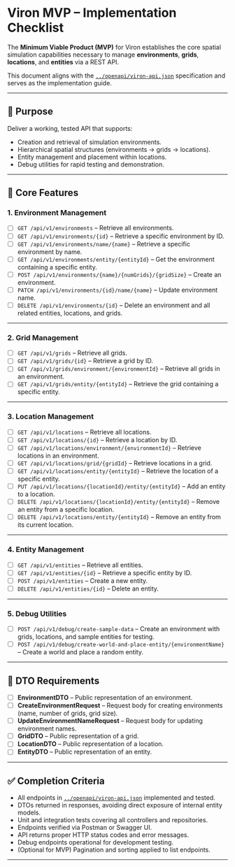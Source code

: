 # Viron MVP – Implementation Checklist

The **Minimum Viable Product (MVP)** for Viron establishes the core spatial simulation capabilities necessary to manage **environments**, **grids**, **locations**, and **entities** via a REST API.

This document aligns with the [`../openapi/viron-api.json`](../openapi/viron-api.json) specification and serves as the implementation guide.

---

## 🎯 Purpose

Deliver a working, tested API that supports:
- Creation and retrieval of simulation environments.
- Hierarchical spatial structures (environments → grids → locations).
- Entity management and placement within locations.
- Debug utilities for rapid testing and demonstration.

---

## 📌 Core Features

### 1. **Environment Management**
- [ ] `GET /api/v1/environments` – Retrieve all environments.
- [ ] `GET /api/v1/environments/{id}` – Retrieve a specific environment by ID.
- [ ] `GET /api/v1/environments/name/{name}` – Retrieve a specific environment by name.
- [ ] `GET /api/v1/environments/entity/{entityId}` – Get the environment containing a specific entity.
- [ ] `POST /api/v1/environments/{name}/{numGrids}/{gridSize}` – Create an environment.
- [ ] `PATCH /api/v1/environments/{id}/name/{name}` – Update environment name.
- [ ] `DELETE /api/v1/environments/{id}` – Delete an environment and all related entities, locations, and grids.

---

### 2. **Grid Management**
- [ ] `GET /api/v1/grids` – Retrieve all grids.
- [ ] `GET /api/v1/grids/{id}` – Retrieve a grid by ID.
- [ ] `GET /api/v1/grids/environment/{environmentId}` – Retrieve all grids in an environment.
- [ ] `GET /api/v1/grids/entity/{entityId}` – Retrieve the grid containing a specific entity.

---

### 3. **Location Management**
- [ ] `GET /api/v1/locations` – Retrieve all locations.
- [ ] `GET /api/v1/locations/{id}` – Retrieve a location by ID.
- [ ] `GET /api/v1/locations/environment/{environmentId}` – Retrieve locations in an environment.
- [ ] `GET /api/v1/locations/grid/{gridId}` – Retrieve locations in a grid.
- [ ] `GET /api/v1/locations/entity/{entityId}` – Retrieve the location of a specific entity.
- [ ] `PUT /api/v1/locations/{locationId}/entity/{entityId}` – Add an entity to a location.
- [ ] `DELETE /api/v1/locations/{locationId}/entity/{entityId}` – Remove an entity from a specific location.
- [ ] `DELETE /api/v1/locations/entity/{entityId}` – Remove an entity from its current location.

---

### 4. **Entity Management**
- [ ] `GET /api/v1/entities` – Retrieve all entities.
- [ ] `GET /api/v1/entities/{id}` – Retrieve a specific entity by ID.
- [ ] `POST /api/v1/entities` – Create a new entity.
- [ ] `DELETE /api/v1/entities/{id}` – Delete an entity.

---

### 5. **Debug Utilities**
- [ ] `POST /api/v1/debug/create-sample-data` – Create an environment with grids, locations, and sample entities for testing.
- [ ] `POST /api/v1/debug/create-world-and-place-entity/{environmentName}` – Create a world and place a random entity.

---

## 🧩 DTO Requirements

- [ ] **EnvironmentDTO** – Public representation of an environment.
- [ ] **CreateEnvironmentRequest** – Request body for creating environments (name, number of grids, grid size).
- [ ] **UpdateEnvironmentNameRequest** – Request body for updating environment names.
- [ ] **GridDTO** – Public representation of a grid.
- [ ] **LocationDTO** – Public representation of a location.
- [ ] **EntityDTO** – Public representation of an entity.

---

## ✅ Completion Criteria

- All endpoints in [`../openapi/viron-api.json`](../openapi/viron-api.json) implemented and tested.
- DTOs returned in responses, avoiding direct exposure of internal entity models.
- Unit and integration tests covering all controllers and repositories.
- Endpoints verified via Postman or Swagger UI.
- API returns proper HTTP status codes and error messages.
- Debug endpoints operational for development testing.
- (Optional for MVP) Pagination and sorting applied to list endpoints.

---
